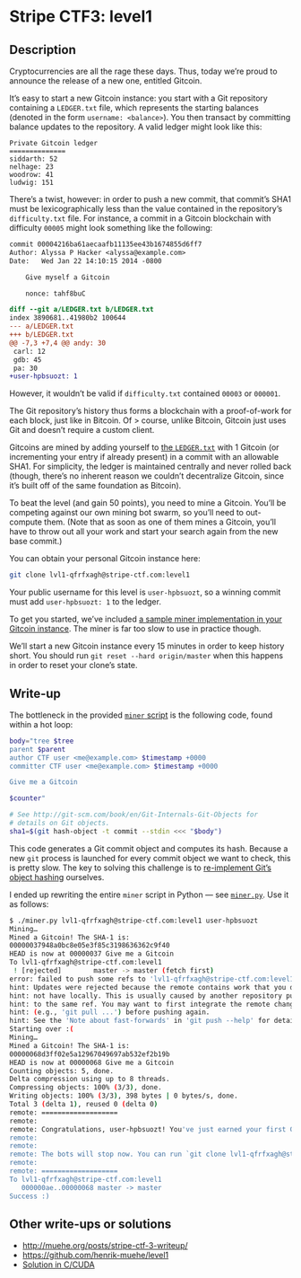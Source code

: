 # Stripe CTF3: level1

## Description

Cryptocurrencies are all the rage these days. Thus, today we’re proud to announce the release of a new one, entitled Gitcoin.

It’s easy to start a new Gitcoin instance: you start with a Git repository containing a `LEDGER.txt` file, which represents the starting balances (denoted in the form `username: <balance>`). You then transact by committing balance updates to the repository. A valid ledger might look like this:

```
Private Gitcoin ledger
==============
siddarth: 52
nelhage: 23
woodrow: 41
ludwig: 151
```

There’s a twist, however: in order to push a new commit, that commit’s SHA1 must be lexicographically less than the value contained in the repository’s `difficulty.txt` file. For instance, a commit in a Gitcoin blockchain with difficulty `00005` might look something like the following:

```diff
commit 00004216ba61aecaafb11135ee43b1674855d6ff7
Author: Alyssa P Hacker <alyssa@example.com>
Date:   Wed Jan 22 14:10:15 2014 -0800

    Give myself a Gitcoin

    nonce: tahf8buC

diff --git a/LEDGER.txt b/LEDGER.txt
index 3890681..41980b2 100644
--- a/LEDGER.txt
+++ b/LEDGER.txt
@@ -7,3 +7,4 @@ andy: 30
 carl: 12
 gdb: 45
 pa: 30
+user-hpbsuozt: 1
```

However, it wouldn’t be valid if `difficulty.txt` contained `00003` or `000001`.

The Git repository’s history thus forms a blockchain with a proof-of-work for each block, just like in Bitcoin. Of > course, unlike Bitcoin, Gitcoin just uses Git and doesn’t require a custom client.

Gitcoins are mined by adding yourself to [the `LEDGER.txt`](https://github.com/ctfs/write-ups/blob/master/stripe-ctf3/level1/problem/LEDGER.txt) with 1 Gitcoin (or incrementing your entry if already present) in a commit with an allowable SHA1. For simplicity, the ledger is maintained centrally and never rolled back (though, there’s no inherent reason we couldn’t decentralize Gitcoin, since it’s built off of the same foundation as Bitcoin).

To beat the level (and gain 50 points), you need to mine a Gitcoin. You’ll be competing against our own mining bot swarm, so you’ll need to out-compute them. (Note that as soon as one of them mines a Gitcoin, you’ll have to throw out all your work and start your search again from the new base commit.)

You can obtain your personal Gitcoin instance here:

```bash
git clone lvl1-qfrfxagh@stripe-ctf.com:level1
```

Your public username for this level is `user-hpbsuozt`, so a winning commit must add `user-hpbsuozt: 1` to the ledger.

To get you started, we’ve included [a sample miner implementation in your Gitcoin instance](https://github.com/ctfs/write-ups/blob/master/stripe-ctf3/level1/problem/miner). The miner is far too slow to use in practice though.

We’ll start a new Gitcoin instance every 15 minutes in order to keep history short. You should run `git reset --hard origin/master` when this happens in order to reset your clone’s state.

## Write-up

The bottleneck in the provided [`miner` script](https://github.com/ctfs/write-ups/blob/master/stripe-ctf3/level1/problem/miner) is the following code, found within a hot loop:

```bash
body="tree $tree
parent $parent
author CTF user <me@example.com> $timestamp +0000
committer CTF user <me@example.com> $timestamp +0000

Give me a Gitcoin

$counter"

# See http://git-scm.com/book/en/Git-Internals-Git-Objects for
# details on Git objects.
sha1=$(git hash-object -t commit --stdin <<< "$body")
```

This code generates a Git commit object and computes its hash. Because a new `git` process is launched for every commit object we want to check, this is pretty slow. The key to solving this challenge is to [re-implement Git’s object hashing](http://git-scm.com/book/en/Git-Internals-Git-Objects#Object-Storage) ourselves.

I ended up rewriting the entire `miner` script in Python — see [`miner.py`](https://github.com/ctfs/write-ups/blob/master/stripe-ctf3/level1/miner.py). Use it as follows:

```bash
$ ./miner.py lvl1-qfrfxagh@stripe-ctf.com:level1 user-hpbsuozt
Mining…
Mined a Gitcoin! The SHA-1 is:
00000037948a0bc8e05e3f85c3198636362c9f40
HEAD is now at 00000037 Give me a Gitcoin
To lvl1-qfrfxagh@stripe-ctf.com:level1
 ! [rejected]        master -> master (fetch first)
error: failed to push some refs to 'lvl1-qfrfxagh@stripe-ctf.com:level1'
hint: Updates were rejected because the remote contains work that you do
hint: not have locally. This is usually caused by another repository pushing
hint: to the same ref. You may want to first integrate the remote changes
hint: (e.g., 'git pull ...') before pushing again.
hint: See the 'Note about fast-forwards' in 'git push --help' for details.
Starting over :(
Mining…
Mined a Gitcoin! The SHA-1 is:
00000068d3ff02e5a12967049697ab532ef2b19b
HEAD is now at 00000068 Give me a Gitcoin
Counting objects: 5, done.
Delta compression using up to 8 threads.
Compressing objects: 100% (3/3), done.
Writing objects: 100% (3/3), 398 bytes | 0 bytes/s, done.
Total 3 (delta 1), reused 0 (delta 0)
remote: ===================
remote:
remote: Congratulations, user-hpbsuozt! You've just earned your first Gitcoin. Your leaderboard score is 50.
remote:
remote:
remote: The bots will stop now. You can run `git clone lvl1-qfrfxagh@stripe-ctf.com:current-round` to go head-to-head against other Gitcoin miners and earn more points.
remote:
remote: ===================
To lvl1-qfrfxagh@stripe-ctf.com:level1
   000000ae..00000068 master -> master
Success :)
```

## Other write-ups or solutions

* <http://muehe.org/posts/stripe-ctf-3-writeup/>
* <https://github.com/henrik-muehe/level1>
* [Solution in C/CUDA](https://github.com/metcalf/ctf3/tree/master/level1)
